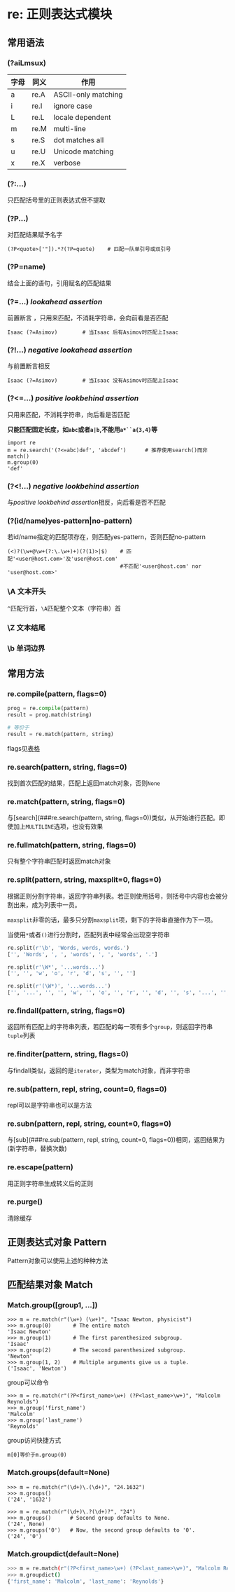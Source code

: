 # re: 正则表达式模块

## 常用语法

### (?aiLmsux)

| 字母 | 同义 | 作用                |
| ---- | ---- | ------------------- |
| a    | re.A | ASCII-only matching |
| i    | re.I | ignore case         |
| L    | re.L | locale dependent    |
| m    | re.M | multi-line          |
| s    | re.S | dot matches all     |
| u    | re.U | Unicode matching    |
| x    | re.X | verbose             |

### (?:...)

只匹配括号里的正则表达式但不提取

### (?P<name>...)

对匹配结果赋予名字

```
(?P<quote>['"]).*?(?P=quote)	# 匹配一队单引号或双引号
```

### (?P=name)

结合上面的语句，引用赋名的匹配结果

### (?=...)	*lookahead assertion*

前置断言 ，只用来匹配，不消耗字符串，会向前看是否匹配

```
Isaac (?=Asimov)		# 当Isaac 后有Asimov时匹配上Isaac 
```

### (?!...)	*negative lookahead assertion*

与前置断言相反

```
Isaac (?=Asimov)		# 当Isaac 没有Asimov时匹配上Isaac 
```

### (?<=...)	*positive lookbehind assertion*

只用来匹配，不消耗字符串，向后看是否匹配

**只能匹配固定长度，如`abc`或者`a|b`,不能用`a*``a{3,4}`等**

```
import re
m = re.search('(?<=abc)def', 'abcdef')		# 推荐使用search()而非match()
m.group(0)
'def'
```

### (?<!...)	*negative lookbehind assertion*

与*positive lookbehind assertion*相反，向后看是否不匹配

### (?(id/name)yes-pattern|no-pattern)

若id/name指定的匹配项存在，则匹配yes-pattern，否则匹配no-pattern

```
(<)?(\w+@\w+(?:\.\w+)+)(?(1)>|$)	# 匹配'<user@host.com>'及'user@host.com' 
									#不匹配'<user@host.com' nor 'user@host.com>'
```

### \A	文本开头

`^`匹配行首，`\A`匹配整个文本（字符串）首

### \Z	文本结尾

### \b	单词边界

## 常用方法

### re.compile(pattern, flags=0)

```python
prog = re.compile(pattern)
result = prog.match(string)

# 等价于
result = re.match(pattern, string)
```

flags见[表格](###(?aiLmsux))

### re.search(pattern, string, flags=0)

找到首次匹配的结果，匹配上返回match对象，否则`None`

### re.match(pattern, string, flags=0)

与[search](###re.search(pattern, string, flags=0))类似，从开始进行匹配。即使加上`MULTILINE`选项，也没有效果

### re.fullmatch(pattern, string, flags=0)

只有整个字符串匹配时返回match对象

### re.split(pattern, string, maxsplit=0, flags=0)

根据正则分割字符串，返回字符串列表。若正则使用括号，则括号中内容也会被分割出来，成为列表中一员。

`maxsplit`非零的话，最多只分割`maxsplit`项，剩下的字符串直接作为下一项。

当使用`*`或者`()`进行分割时，匹配列表中经常会出现空字符串

```python
re.split(r'\b', 'Words, words, words.')
['', 'Words', ', ', 'words', ', ', 'words', '.']

re.split(r'\W*', '...words...')
['', '', 'w', 'o', 'r', 'd', 's', '', '']

re.split(r'(\W*)', '...words...')
['', '...', '', '', 'w', '', 'o', '', 'r', '', 'd', '', 's', '...', '', '', '']
```

### re.findall(pattern, string, flags=0)

返回所有匹配上的字符串列表，若匹配的每一项有多个`group`，则返回字符串`tuple`列表

### re.finditer(pattern, string, flags=0)

与findall类似，返回的是`iterator`，类型为match对象，而非字符串

### re.sub(pattern, repl, string, count=0, flags=0)

repl可以是字符串也可以是方法

### re.subn(pattern, repl, string, count=0, flags=0)

与[sub](###re.sub(pattern, repl, string, count=0, flags=0))相同，返回结果为(新字符串，替换次数)

### re.escape(pattern)

用正则字符串生成转义后的正则

### re.purge()

清除缓存

## 正则表达式对象	Pattern

Pattern对象可以使用上述的种种方法

## 匹配结果对象	Match

### Match.group([group1, ...])

```shell
>>> m = re.match(r"(\w+) (\w+)", "Isaac Newton, physicist")
>>> m.group(0)       # The entire match
'Isaac Newton'
>>> m.group(1)       # The first parenthesized subgroup.
'Isaac'
>>> m.group(2)       # The second parenthesized subgroup.
'Newton'
>>> m.group(1, 2)    # Multiple arguments give us a tuple.
('Isaac', 'Newton')
```

group可以命令

```shell
>>> m = re.match(r"(?P<first_name>\w+) (?P<last_name>\w+)", "Malcolm Reynolds")
>>> m.group('first_name')
'Malcolm'
>>> m.group('last_name')
'Reynolds'
```

group访问快捷方式

```
m[0]等价于m.group(0)
```

### Match.groups(default=None)

```shell
>>> m = re.match(r"(\d+)\.(\d+)", "24.1632")
>>> m.groups()
('24', '1632')

>>> m = re.match(r"(\d+)\.?(\d+)?", "24")
>>> m.groups()      # Second group defaults to None.
('24', None)
>>> m.groups('0')   # Now, the second group defaults to '0'.
('24', '0')
```

### Match.groupdict(default=None)

```sh
>>> m = re.match(r"(?P<first_name>\w+) (?P<last_name>\w+)", "Malcolm Reynolds")
>>> m.groupdict()
{'first_name': 'Malcolm', 'last_name': 'Reynolds'}
```

